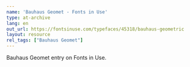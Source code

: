 ```yaml
---
name: 'Bauhaus Geomet - Fonts in Use'
type: at-archive
lang: en
out_url: https://fontsinuse.com/typefaces/45318/bauhaus-geometric
layout: resource
rel_tags: ["Bauhaus Geomet"]
---
```

Bauhaus Geomet entry on Fonts in Use.
